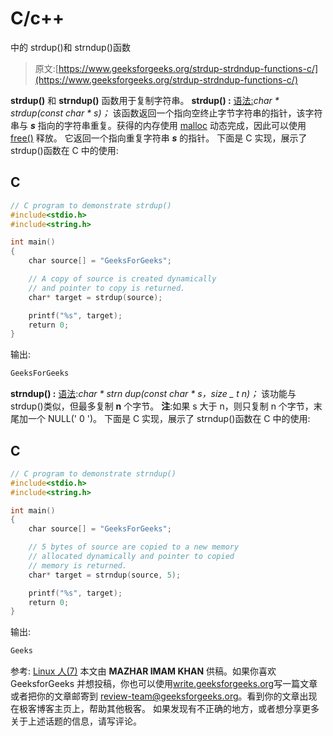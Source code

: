 # C/c++

中的 strdup()和 strndup()函数

> 原文:[https://www.geeksforgeeks.org/strdup-strdndup-functions-c/](https://www.geeksforgeeks.org/strdup-strdndup-functions-c/)

**strdup()** 和 **strndup()** 函数用于复制字符串。
**strdup() :**
<u>语法:</u>*char * strdup(const char * s)；*
该函数返回一个指向空终止字节字符串的指针，该字符串与 ***s*** 指向的字符串重复。获得的内存使用 [malloc](https://www.geeksforgeeks.org/calloc-versus-malloc/) 动态完成，因此可以使用 [free()](https://www.geeksforgeeks.org/g-fact-30/) 释放。
它返回一个指向重复字符串 ***s*** 的指针。
下面是 C 实现，展示了 strdup()函数在 C 中的使用:

## C

```cpp
// C program to demonstrate strdup()
#include<stdio.h>
#include<string.h>

int main()
{
    char source[] = "GeeksForGeeks";

    // A copy of source is created dynamically
    // and pointer to copy is returned.
    char* target = strdup(source);

    printf("%s", target);
    return 0;
}
```

输出:

```cpp
GeeksForGeeks
```

**strndup() :**
<u>语法</u>:*char * strn dup(const char * s，size _ t n)；*
该功能与 strdup()类似，但最多复制 **n** 个字节。
**注**:如果 s 大于 n，则只复制 n 个字节，末尾加一个 NULL(' 0 ')。
下面是 C 实现，展示了 strndup()函数在 C 中的使用:

## C

```cpp
// C program to demonstrate strndup()
#include<stdio.h>
#include<string.h>

int main()
{
    char source[] = "GeeksForGeeks";

    // 5 bytes of source are copied to a new memory
    // allocated dynamically and pointer to copied
    // memory is returned.
    char* target = strndup(source, 5);

    printf("%s", target);
    return 0;
}
```

输出:

```cpp
Geeks
```

参考: [Linux 人(7)](http://man7.org/linux/man-pages/man3/strdupa.3.html)
本文由 **MAZHAR IMAM KHAN** 供稿。如果你喜欢 GeeksforGeeks 并想投稿，你也可以使用[write.geeksforgeeks.org](https://write.geeksforgeeks.org)写一篇文章或者把你的文章邮寄到 review-team@geeksforgeeks.org。看到你的文章出现在极客博客主页上，帮助其他极客。
如果发现有不正确的地方，或者想分享更多关于上述话题的信息，请写评论。